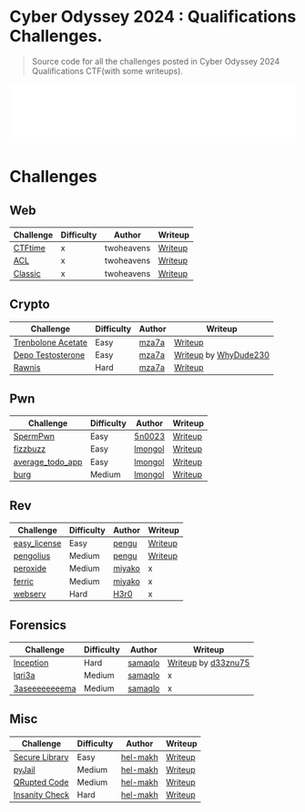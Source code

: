 # Cyber Odyssey 2024 : Qualifications Challenges.

> Source code for all the challenges posted in Cyber Odyssey 2024 Qualifications CTF(with some writeups).

<p align="center">
  <img src="img/cyberodyssey_logo.png"  width="650"/>
</p>

# Challenges

## Web

| Challenge                                                                                                           | Difficulty | Author     | Writeup                                                                                                                       |
| ------------------------------------------------------------------------------------------------------------------- | ---------- | ---------- | ----------------------------------------------------------------------------------------------------------------------------- |
| [CTFtime](https://github.com/AkaSec-1337-CyberSecurity-Club/cyberodyssey_2024_qualifications/tree/main/Web/CTFtime) | x          | twoheavens | [Writeup](https://github.com/AkaSec-1337-CyberSecurity-Club/cyberodyssey_2024_qualifications/tree/main/Web/CTFtime/README.md) |
| [ACL](https://github.com/AkaSec-1337-CyberSecurity-Club/cyberodyssey_2024_qualifications/tree/main/Web/ACL)         | x          | twoheavens | [Writeup](https://github.com/AkaSec-1337-CyberSecurity-Club/cyberodyssey_2024_qualifications/tree/main/Web/ACL/README.md)     |
| [Classic](https://github.com/AkaSec-1337-CyberSecurity-Club/cyberodyssey_2024_qualifications/tree/main/Web/Classic) | x          | twoheavens | [Writeup](https://github.com/AkaSec-1337-CyberSecurity-Club/cyberodyssey_2024_qualifications/tree/main/Web/Classic/README.md) |

## Crypto

| Challenge                                                                                                                         | Difficulty | Author                            | Writeup                                                                                                                                                                         |
| --------------------------------------------------------------------------------------------------------------------------------- | ---------- | --------------------------------- | ------------------------------------------------------------------------------------------------------------------------------------------------------------------------------- |
| [Trenbolone Acetate](https://github.com/AkaSec-1337-CyberSecurity-Club/cyberodyssey_2024_qualifications/tree/main/Crypto/chall00) | Easy       | [mza7a](https://github.com/mza7a) | [Writeup](https://github.com/AkaSec-1337-CyberSecurity-Club/cyberodyssey_2024_qualifications/tree/main/Crypto/chall00/solver.py)                                                |
| [Depo Testosterone](https://github.com/AkaSec-1337-CyberSecurity-Club/cyberodyssey_2024_qualifications/tree/main/Crypto/chall01)  | Easy       | [mza7a](https://github.com/mza7a) | [Writeup](https://github.com/AkaSec-1337-CyberSecurity-Club/cyberodyssey_2024_qualifications/tree/main/Crypto/chall01/solver.py) by [WhyDude230](https://github.com/whydude230) |
| [Rawnis](https://github.com/AkaSec-1337-CyberSecurity-Club/cyberodyssey_2024_qualifications/tree/main/Crypto/chall02)             | Hard       | [mza7a](https://github.com/mza7a) | [Writeup](https://github.com/AkaSec-1337-CyberSecurity-Club/cyberodyssey_2024_qualifications/tree/main/Crypto/chall02/solver.py)                                                |

## Pwn

| Challenge                                                                                                                             | Difficulty | Author                                | Writeup                                                                                                                             |
| ------------------------------------------------------------------------------------------------------------------------------------- | ---------- | ------------------------------------- | ----------------------------------------------------------------------------------------------------------------------------------- |
| [SpermPwn](https://github.com/AkaSec-1337-CyberSecurity-Club/cyberodyssey_2024_qualifications/tree/main/Pwn/SpermPwn)                 | Easy       | [5n0023](https://github.com/5n0023)   | [Writeup](https://github.com/AkaSec-1337-CyberSecurity-Club/cyberodyssey_2024_qualifications/blob/main/Pwn/SpermPwn/solve/solve.py) |
| [fizzbuzz](https://github.com/AkaSec-1337-CyberSecurity-Club/cyberodyssey_2024_qualifications/tree/main/Pwn/fizzbuzz)                 | Easy       | [lmongol](https://github.com/0ur4n05) | [Writeup](https://www.lmongol.lol/writeups/akasec_national_quals_2024/fizzbuzz/writeup.md)                                          |
| [average_todo_app](https://github.com/AkaSec-1337-CyberSecurity-Club/cyberodyssey_2024_qualifications/tree/main/Pwn/average_todo_app) | Easy       | [lmongol](https://github.com/0ur4n05) | [Writeup](https://www.lmongol.lol/writeups/akasec_national_quals_2024/average_todo_app/writeup.md)                                  |
| [burg](https://github.com/AkaSec-1337-CyberSecurity-Club/cyberodyssey_2024_qualifications/tree/main/Pwn/burg)                         | Medium     | [lmongol](https://github.com/0ur4n05) | [Writeup](https://www.lmongol.lol/writeups/akasec_national_quals_2024/burg/writeup.md)                                              |

## Rev

| Challenge                                                                                                                         | Difficulty | Author                                 | Writeup                                                                                                                                         |
| --------------------------------------------------------------------------------------------------------------------------------- | ---------- | -------------------------------------- | ----------------------------------------------------------------------------------------------------------------------------------------------- |
| [easy_license](https://github.com/AkaSec-1337-CyberSecurity-Club/cyberodyssey_2024_qualifications/tree/main/Reverse/easy_license) | Easy       | [pengu](https://github.com/P3enguin)   | [Writeup](https://github.com/AkaSec-1337-CyberSecurity-Club/cyberodyssey_2024_qualifications/blob/main/Reverse/easy_license/writeup/writeup.md) |
| [pengolius](https://github.com/AkaSec-1337-CyberSecurity-Club/cyberodyssey_2024_qualifications/tree/main/Reverse/pengolius)       | Medium     | [pengu](https://github.com/P3enguin)   | [Writeup](https://github.com/AkaSec-1337-CyberSecurity-Club/cyberodyssey_2024_qualifications/blob/main/Reverse/pengolius/writeup/writeup.md)    |
| [peroxide](https://github.com/AkaSec-1337-CyberSecurity-Club/cyberodyssey_2024_qualifications/tree/main/Reverse/peroxide)         | Medium     | [miyako](https://github.com/viierr)    | x                                                                                                                                               |
| [ferric](https://github.com/AkaSec-1337-CyberSecurity-Club/cyberodyssey_2024_qualifications/tree/main/Reverse/ferric)             | Medium     | [miyako](https://github.com/viierr)    | x                                                                                                                                               |
| [webserv](https://github.com/AkaSec-1337-CyberSecurity-Club/cyberodyssey_2024_qualifications/tree/main/Reverse/webserve)          | Hard       | [H3r0](https://github.com/yassine-nid) | x                                                                                                                                               |

## Forensics

| Challenge                                                                                                                        | Difficulty | Author                                 | Writeup |
| -------------------------------------------------------------------------------------------------------------------------------- | ---------- | -------------------------------------- | ------- |
| [Inception](https://github.com/AkaSec-1337-CyberSecurity-Club/cyberodyssey_2024_qualifications/tree/main/DFIR/Inception)         | Hard       | [samaqlo](https://github.com/samaqlo/) | [Writeup](https://d33znu75.github.io/posts/inception/) by [d33znu75](https://github.com/d33znu75)       |
| [lqri3a](https://github.com/AkaSec-1337-CyberSecurity-Club/cyberodyssey_2024_qualifications/tree/main/DFIR/lqri3a)               | Medium     | [samaqlo](https://github.com/samaqlo/) | x       |
| [3aseeeeeeeema](https://github.com/AkaSec-1337-CyberSecurity-Club/cyberodyssey_2024_qualifications/tree/main/DFIR/3aseeeeeeeema) | Medium     | [samaqlo](https://github.com/samaqlo/) | x       |

## Misc

| Challenge                                                                                                                            | Difficulty | Author                                  | Writeup                                                                                                                                      |
| ------------------------------------------------------------------------------------------------------------------------------------ | ---------- | --------------------------------------- | -------------------------------------------------------------------------------------------------------------------------------------------- |
| [Secure Library](https://github.com/AkaSec-1337-CyberSecurity-Club/cyberodyssey_2024_qualifications/tree/main/Misc/secureLibrary)    | Easy       | [hel-makh](https://github.com/hel-makh) | [Writeup](https://github.com/AkaSec-1337-CyberSecurity-Club/cyberodyssey_2024_qualifications/blob/main/Misc/secureLibrary/solution/solve.py) |
| [pyJail](https://github.com/AkaSec-1337-CyberSecurity-Club/cyberodyssey_2024_qualifications/tree/main/Misc/pyJail)                   | Medium     | [hel-makh](https://github.com/hel-makh) | [Writeup](https://github.com/AkaSec-1337-CyberSecurity-Club/cyberodyssey_2024_qualifications/blob/main/Misc/pyJail/solution/solve.py)        |
| [QRupted Code](https://github.com/AkaSec-1337-CyberSecurity-Club/cyberodyssey_2024_qualifications/tree/main/Misc/QRupted%20Code)     | Medium     | [hel-makh](https://github.com/hel-makh) | [Writeup](https://github.com/AkaSec-1337-CyberSecurity-Club/cyberodyssey_2024_qualifications/tree/main/Misc/QRupted%20Code)                  |
| [Insanity Check](https://github.com/AkaSec-1337-CyberSecurity-Club/cyberodyssey_2024_qualifications/tree/main/Misc/Insanity%20Check) | Hard       | [hel-makh](https://github.com/hel-makh) | [Writeup](https://github.com/AkaSec-1337-CyberSecurity-Club/cyberodyssey_2024_qualifications/tree/main/Misc/Insanity%20Check)                |
